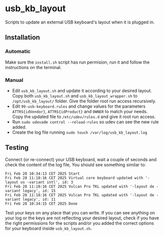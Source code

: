 # usb_kb_layout
Scripts to update an external USB keyboard's layout when it is plugged in.

## Installation
### Automatic
Make sure the `install.sh` script has run permision, run it and follow the instructions on the terminal.

### Manual
- Edit `usb_kb_layout.sh` and update it according to your desired layout. Copy both `usb_kb_layout.sh` and `usb_kb_layout_wrapper.sh` to `/opt/usb_kb_layout/` folder. Give the folder root run access recursively.
- Edit `99-usb-keyboard.rules` and change values for the parameters `ATTRS{idVendor}`, `ATTRS{idProduct}` and `OWNER` to match your needs. Copy the updated file to `/etc/udev/rules.d` and give it root run access.
- Run `sudo udevadm control --reload-rules` so udev can see the new rule added.
- Create the log file running `sudo touch /var/log/usb_kb_layout.log`

## Testing
Connect (or re-connect) your USB keyboard, wait a couple of seconds and check the content of the log file, You should see something similar to:

    Fri Feb 28 10:34:13 CET 2025 Start
    Fri Feb 28 11:18:16 CET 2025 Virtual core keyboard updated with '-layout us -variant intl', id: 3
    Fri Feb 28 11:18:16 CET 2025 Vulcan Pro TKL updated with '-layout de -variant legacy', id: 15
    Fri Feb 28 11:18:16 CET 2025 Vulcan Pro TKL updated with '-layout de -variant legacy', id: 11
    Fri Feb 28 10:34:15 CET 2025 Done

Test your keys on any place that you can write.
If you can see anything on your log or the keys are not reflecting your desired layout, check if you have the right permissions for the scripts and/or you added the correct options for your keyboard inside `usb_kb_layout.sh`.
